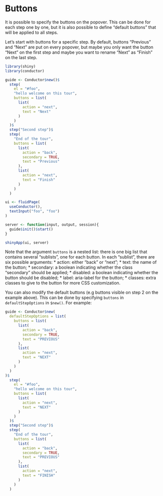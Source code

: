 # Buttons

It is possible to specify the buttons on the popover. This can be done
for each step one by one, but it is also possible to define “default
buttons” that will be applied to all steps.

Let’s start with buttons for a specific step. By default, buttons
“Previous” and “Next” are put on every popover, but maybe you only want
the button “Next” on the first step and maybe you want to rename “Next”
as “Finish” on the last step.

``` r
library(shiny)
library(conductor)

guide <- Conductor$new()$
  step(
    el = "#foo",
    "hello welcome on this tour",
    buttons = list(
      list(
        action = "next",
        text = "Next"
      )
    )
  )$
  step("Second step")$
  step(
    "End of the tour",
    buttons = list(
      list(
        action = "back",
        secondary = TRUE,
        text = "Previous"
      ),
      list(
        action = "next",
        text = "Finish"
      )
    )
  )

ui <- fluidPage(
  useConductor(),
  textInput("foo", "foo")
)

server <- function(input, output, session){
  guide$init()$start()
}

shinyApp(ui, server)
```

Note that the argument `buttons` is a nested list: there is one big list
that contains several “sublists”, one for each button. In each
“sublist”, there are six possible arguments: \* action: either “back” or
“next”; \* text: the name of the button; \* secondary: a boolean
indicating whether the class “secondary” should be applied; \* disabled:
a boolean indicating whether the button should be disabled; \* label:
aria-label for the button; \* classes: extra classes to give to the
button for more CSS customization.

You can also modify the default buttons (e.g buttons visible on step 2
on the example above). This can be done by specifying `buttons` in
`defaultStepOptions` in `$new()`. For example:

``` r
guide <- Conductor$new(
  defaultStepOptions = list(
    buttons = list(
      list(
        action = "back",
        secondary = TRUE,
        text = "PREVIOUS"
      ),
      list(
        action = "next",
        text = "NEXT"
      )
    )
  )
)$
  step(
    el = "#foo",
    "hello welcome on this tour",
    buttons = list(
      list(
        action = "next",
        text = "NEXT"
      )
    )
  )$
  step("Second step")$
  step(
    "End of the tour",
    buttons = list(
      list(
        action = "back",
        secondary = TRUE,
        text = "PREVIOUS"
      ),
      list(
        action = "next",
        text = "FINISH"
      )
    )
  )
```
